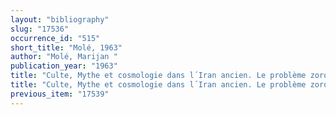 ```yaml
---
layout: "bibliography"
slug: "17536"
occurrence_id: "515"
short_title: "Molé, 1963"
author: "Molé, Marijan "
publication_year: "1963"
title: "Culte, Mythe et cosmologie dans l´Iran ancien. Le problème zoroastrien et la tradition mazdéenne (= Annales du Musée Guimet. Bibliohèque d´études. Tome LXIX)"
title: "Culte, Mythe et cosmologie dans l´Iran ancien. Le problème zoroastrien et la tradition mazdéenne (= Annales du Musée Guimet. Bibliohèque d´études. Tome LXIX)"
previous_item: "17539"
---
```

